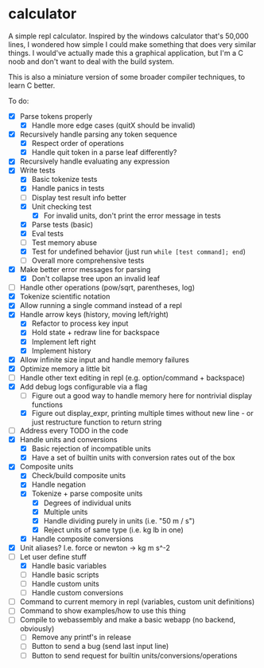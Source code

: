 # calculator

A simple repl calculator. Inspired by the windows calculator that's 50,000 lines, I wondered
how simple I could make something that does very similar things. I would've actually made
this a graphical application, but I'm a C noob and don't want to deal with the build
system.

This is also a miniature version of some broader compiler techniques, to learn C better.

To do:
- [x] Parse tokens properly
    - [x] Handle more edge cases (quitX should be invalid)
- [x] Recursively handle parsing any token sequence
    - [x] Respect order of operations
    - [x] Handle quit token in a parse leaf differently?
- [x] Recursively handle evaluating any expression
- [x] Write tests
    - [x] Basic tokenize tests
    - [x] Handle panics in tests
    - [ ] Display test result info better
    - [x] Unit checking test
        - [x] For invalid units, don't print the error message in tests
    - [x] Parse tests (basic)
    - [x] Eval tests
    - [ ] Test memory abuse
    - [x] Test for undefined behavior (just run `while [test command]; end`)
    - [ ] Overall more comprehensive tests
- [x] Make better error messages for parsing
    - [x] Don't collapse tree upon an invalid leaf
- [ ] Handle other operations (pow/sqrt, parentheses, log)
- [x] Tokenize scientific notation
- [x] Allow running a single command instead of a repl
- [x] Handle arrow keys (history, moving left/right)
    - [x] Refactor to process key input
    - [x] Hold state + redraw line for backspace
    - [x] Implement left right
    - [x] Implement history
- [x] Allow infinite size input and handle memory failures
- [x] Optimize memory a little bit
- [ ] Handle other text editing in repl (e.g. option/command + backspace)
- [x] Add debug logs configurable via a flag
    - [ ] Figure out a good way to handle memory here for nontrivial display functions
    - [x] Figure out display_expr, printing multiple times without new line - or just restructure function to return string
- [ ] Address every TODO in the code
- [x] Handle units and conversions
    - [x] Basic rejection of incompatible units
    - [x] Have a set of builtin units with conversion rates out of the box
- [x] Composite units
    - [x] Check/build composite units
    - [x] Handle negation
    - [x] Tokenize + parse composite units
        - [x] Degrees of individual units
        - [x] Multiple units
        - [x] Handle dividing purely in units (i.e. "50 m / s")
        - [x] Reject units of same type (i.e. kg lb in one)
    - [x] Handle composite conversions
- [x] Unit aliases? I.e. force or newton -> kg m s^-2
- [ ] Let user define stuff
    - [x] Handle basic variables
    - [ ] Handle basic scripts
    - [ ] Handle custom units
    - [ ] Handle custom conversions
- [ ] Command to current memory in repl (variables, custom unit definitions)
- [ ] Command to show examples/how to use this thing
- [ ] Compile to webassembly and make a basic webapp (no backend, obviously)
    - [ ] Remove any printf's in release
    - [ ] Button to send a bug (send last input line)
    - [ ] Button to send request for builtin units/conversions/operations
